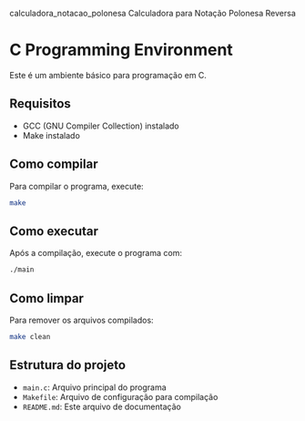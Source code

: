  calculadora_notacao_polonesa
 Calculadora para Notação Polonesa Reversa

# C Programming Environment

Este é um ambiente básico para programação em C.

## Requisitos

- GCC (GNU Compiler Collection) instalado
- Make instalado

## Como compilar

Para compilar o programa, execute:

```bash
make
```

## Como executar

Após a compilação, execute o programa com:

```bash
./main
```

## Como limpar

Para remover os arquivos compilados:

```bash
make clean
```

## Estrutura do projeto

- `main.c`: Arquivo principal do programa
- `Makefile`: Arquivo de configuração para compilação
- `README.md`: Este arquivo de documentação 